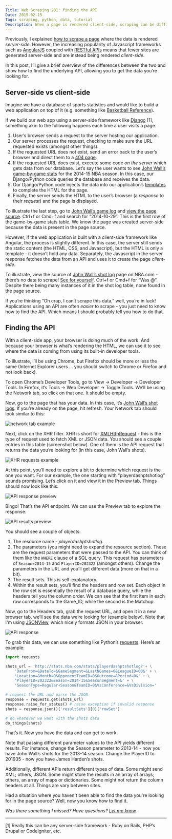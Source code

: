```yaml
---
Title: Web Scraping 201: finding the API
Date: 2015-02-15
Tags: scraping, python, data, tutorial
Description: When a page is rendered client-side, scraping can be difficult. Here’s how to find the API used so you’re able to get the data needed.
---
```


Previously, I explained [how to scrape a page](http://www.gregreda.com/2013/03/03/web-scraping-101-with-python/) where the data is rendered *server-side*. However, the increasing popularity of Javascript frameworks such as [AngularJS](https://angularjs.org) coupled with [RESTful APIs](http://en.wikipedia.org/wiki/Representational_state_transfer#Applied_to_web_services) means that fewer sites are generated server-side and are instead being rendered *client-side*.

In this post, I’ll give a brief overview of the differences between the two and show how to find the underlying API, allowing you to get the data you’re looking for.

## Server-side vs client-side
Imagine we have a database of sports statistics and would like to build a web application on top of it (e.g. something like [Basketball Reference](http://www.basketball-reference.com/)).

If we build our web app using a server-side framework like [Django](https://www.djangoproject.com/) [1], something akin to the following happens each time a user visits a page.

1. User’s browser sends a request to the server hosting our application.
2. Our server processes the request, checking to make sure the URL requested exists (amongst other things).
3. If the requested URL does not exist, send an error back to the user’s browser and direct them to a [404 page](http://en.wikipedia.org/wiki/HTTP_404#Custom_error_pages).
4. If the requested URL does exist, execute some code *on the server* which gets data from our database. Let’s say the user wants to see [John Wall’s game-by-game stats](http://www.basketball-reference.com/players/w/walljo01/gamelog/2015/) for the 2014-15 NBA season. In this case, our Django/Python code queries the database and receives the data.
5. Our Django/Python code injects the data into our application’s [templates](http://en.wikipedia.org/wiki/Web_template_system) to complete the HTML for the page.
6. Finally, the server sends the HTML to the user’s browser (a *response* to their *request*) and the page is displayed.

To illustrate the last step, go to [John Wall’s game log](http://www.basketball-reference.com/players/w/walljo01/gamelog/2015/) and [view the page source](view-source:http://www.basketball-reference.com/players/w/walljo01/gamelog/2015/). Ctrl+f or Cmd+f and search for “2014-10-29”. This is the first row of the game-by-game stats table. We know the page was created server-side because the data is present in the page source.

However, if the web application is built with a client-side framework like Angular, the process is slightly different. In this case, the server still sends the static content (the HTML, CSS, and Javascript), but the HTML is only a template - it doesn’t hold any data. Separately, the Javascript in the server response fetches the data from an API and uses it to create the page *client-side*.

To illustrate, view the source of [John Wall’s shot log](http://stats.nba.com/player/#!/202322/tracking/shotslogs/) page on NBA.com - there’s no data to scrape! [See for yourself](view-source:http://stats.nba.com/player/#!/202322/tracking/shotslogs/). Ctrl+f or Cmd+f for “Was @“. Despite there being many instances of it in the shot log table, none found in the page source.

If you’re thinking “Oh crap, I can’t scrape this data,” well, you’re in luck! Applications using an API are often *easier* to scrape - you just need to know how to find the API. Which means I should probably tell you how to do that.

## Finding the API

With a client-side app, your browser is doing much of the work. And because your browser is what’s rendering the HTML, we can use it to see where the data is coming from using its built-in developer tools.

To illustrate, I’ll be using Chrome, but Firefox should be more or less the same (Internet Explorer users … you should switch to Chrome or Firefox and not look back).

To open Chrome’s Developer Tools, go to View -> Developer -> Developer Tools. In Firefox, it’s Tools -> Web Developer -> Toggle Tools. We’ll be using the Network tab, so click on that one. It should be empty.

Now, go to the page that has your data. In this case, it’s [John Wall’s shot logs](http://stats.nba.com/player/#!/202322/tracking/shotslogs/). If you’re already on the page, hit refresh. Your Network tab should look similar to this:

![network tab example](/images/scraping-network-tab.png)

Next, click on the XHR filter. XHR is short for [XMLHttpRequest](http://en.wikipedia.org/wiki/XMLHttpRequest) - this is the type of request used to fetch XML or JSON data. You should see a couple entries in this table (screenshot below). One of them is the API request that returns the data you’re looking for (in this case, John Wall’s shots).

![XHR requests example](/images/scraping-xhr-tab.png)

At this point, you’ll need to explore a bit to determine which  request is the one you want. For our example, the one starting with “playerdashptshotlog” sounds promising. Let’s click on it and view it in the Preview tab. Things should now look like this:

![API response preview](/images/scraping-api-preview.png)

Bingo! That’s the API endpoint. We can use the Preview tab to explore the response.

![API results preview](/images/scraping-api-results-preview.png)

You should see a couple of objects:

1. The resource name - *playerdashptshotlog*.
2. The parameters (you might need to expand the resource section). These are the request parameters that were passed to the API. You can think of them like the `WHERE` clause of a SQL query. This request has parameters of `Season=2014-15` and `PlayerID=202322` (amongst others). Change the parameters in the URL and you’ll get different data (more on that in a bit).
3. The result sets. This is self-explanatory.
4. Within the result sets, you’ll find the headers and row set. Each object in the row set is essentially the result of a database query, while the headers tell you the column order. We can see that the first item in each row corresponds to the Game_ID, while the second is the Matchup.

Now, go to the Headers tab, grab the request URL, and open it in a new browser tab, we’ll see the data we’re looking for (example below). Note that I'm using [JSONView](https://chrome.google.com/webstore/detail/jsonview/chklaanhfefbnpoihckbnefhakgolnmc?hl=en), which nicely formats JSON in your browser.

![API response](/images/scraping-api-response.png)

To grab this data, we can use something like Python’s [requests](http://docs.python-requests.org/en/latest/). Here’s an example:

```python
import requests

shots_url = 'http://stats.nba.com/stats/playerdashptshotlog?'+ \
	'DateFrom=&DateTo=&GameSegment=&LastNGames=0&LeagueID=00&' + \
	'Location=&Month=0&OpponentTeamID=0&Outcome=&Period=0&' + \
	'PlayerID=202322&Season=2014-15&SeasonSegment=&' + \
	'SeasonType=Regular+Season&TeamID=0&VsConference=&VsDivision='

# request the URL and parse the JSON
response = requests.get(shots_url)
response.raise_for_status() # raise exception if invalid response
shots = response.json()['resultSets'][0]['rowSet']

# do whatever we want with the shots data
do_things(shots)
```

That’s it. Now you have the data and can get to work.

Note that passing different parameter values to the API yields different results. For instance, change the Season parameter to 2013-14 - now you have John Wall’s shots for the 2013-14 season. Change the PlayerID to 201935 - now you have James Harden’s shots.

Additionally, different APIs return different types of data. Some might send XML; others, JSON. Some might store the results in an array of arrays; others, an array of maps or dictionaries. Some might not return the column headers at all. Things are vary between sites.

Had a situation where you haven't been able to find the data you're looking for in the page source? Well, now you know how to find it.

*Was there something I missed? Have questions? [Let me know](https://twitter.com/gjreda).*

<hr class=“small”>
[1] Really this can be any server-side framework - Ruby on Rails, PHP’s Drupal or CodeIgniter, etc.
